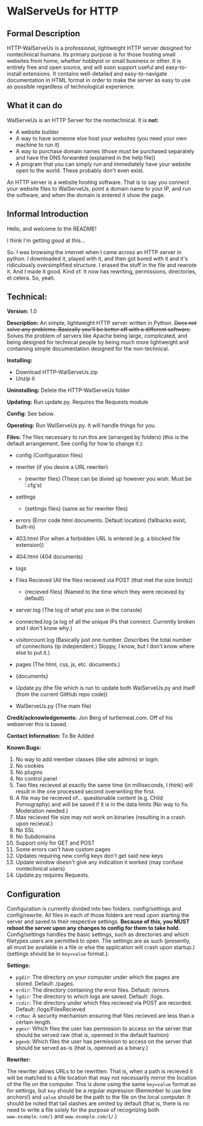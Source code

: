 WalServeUs for HTTP
===================

Formal Description
------------------
HTTP-WalServeUs is a professional, lightweight HTTP server designed for nontechnical humans. Its primary purpose is for those hosting small websites from home, whether hobbyist or small business or other. It is entirely free and open source, and will soon support useful and easy-to-install extensions. It contains well-detailed and easy-to-navigate documentation in HTML format in order to make the server as easy to use as possible regardless of technological experience.

What it can do
--------------
WalServeUs is an HTTP Server for the nontechnical. It is **not:**
* A website builder
* A way to have someone else host your websites (you need your own machine to run it)
* A way to purchase domain names (those must be purchased separately and have the DNS forwarded (explained in the help file))
* A program that you can simply run and immediately have your website open to the world. These probably don't even exist.

An HTTP server is a website hosting software. That is to say you connect your website files to WalServeUs, point a domain name to your IP, and run the software, and when the domain is entered it show the page.

Informal Introduction
---------------------
Hello, and welcome to the README!

I think I'm getting good at this...

So. I was browsing the internet when I came across an HTTP server in python. I downloaded it, played with it, and then got bored with it and it's ridiculously oversimplified structure. I erased the stuff in the file and rewrote it. And I made it good. Kind of. It now has rewriting, permissions, directories, et cetera. So, yeah.


Technical:
----------
**Version:** 1.0

**Description:** An simple, lightweight HTTP server written in Python. ~~Does not solve any problems. Basically you'll be better off with a different software.~~ Solves the problem of servers like Apache being large, complicated, and being designed for technical people by being much more lightweight and containing simple documentation designed for the non-technical.

**Installing:**
* Download HTTP-WalServeUs.zip
* Unzip it

**Uninstalling:** Delete the HTTP-WalServeUs folder

**Updating:** Run update.py. Requires the Requests module

**Config:** See below.

**Operating:** Run WalServeUs.py. It will handle things for you.

**Files:** The files necessary to run this are (arranged by folders) (this is the default arrangement. See config for how to change it.):

* config (Configuration files)

 * rewriter (if you desire a URL rewriter)
 
   * {rewriter files} (These can be divied up however you wish. Must be '.cfg's)
  
 * settings
 
   * {settings files} (same as for rewriter files)
  
* errors (Error code html documents. Default location) (fallbacks exist, built-in)

 * 403.html (For when a forbidden URL is entered (e.g. a blocked file extension))

 * 404.html (404 documents)
 
* logs

 * Files Recieved (All the files recieved via POST (that met the size limits))

   * {recieved files} (Named to the time which they were recieved by default)

 * server.log (The log of what you see in the console)

 * connected.log (a log of all the unique IPs that connect. Currently broken and I don't know why.)

 * visitorcount.log (Basically just one number. Describes the total number of connections (ip independent.) Sloppy, I know, but I don't know where else to put it.)

* pages (The html, css, js, etc. documents.)

 * {documents}

* Update.py (the file which is run to update both WalServeUs.py and itself (from the current GitHub repo code))

* WalServeUs.py (The main file)

**Credit/acknowledgements:** Jon Berg of turtlemeat.com. Off of his webserver this is based.

**Contact Information:** To Be Added

**Known Bugs:**
1. No way to add member classes (like site admins) or login.
2. No cookies
3. No plugins
4. No control panel
5. Two files recieved at exactly the same time (in milliseconds, I think) will result in the one processed second overwriting the first.
6. A file may be recieved of... questionable content (e.g. Child Pornography) and will be saved if it is in the data limits (No way to fix. Moderation needed.)
7. Max recieved file size may not work on binaries (resulting in a crash upon recieval.)
8. No SSL
9. No Subdomains
10. Support only for GET and POST
11. Some errors can't have custom pages
12. Updates requiring new config keys don't get said new keys
13. Update window doesn't give any indication it worked (may confuse nontechnical users)
14. Update.py requires Requests.

Configuration
-------------
Configuration is currently divided into two folders. config/settings and config/rewrite. All files in each of those folders are read upon starting the server and saved to their respective settings. **Because of this, you MUST reboot the server upon any changes to config for them to take hold.** Config/settings handles the basic settings, such as directories and which filetypes users are permitted to open. The settings are as such (presently, all must be available in a file or else the application will crash upon startup.) (settings should be in `key=value` format.):

**Settings:**
* `pgdir`: The directory on your computer under which the pages are stored. Default: /pages.
* `erdir`: The directory containing the error files. Default: /errors.
* `lgdir`: The directory to which logs are saved. Default: /logs.
* `rcdir`: The directory under which files recieved via POST are recorded. Default: /logs/FilesRecieved
* `rcMax`: A security mechanism ensuring that files recieved are less than a certain length.
* `pgexr`: Which files the user has permission to access on the server that should be served raw (that is, openned in the default fashion)
* `pgexb`: Which files the user has permission to access on the server that should be served as-is (that is, openned as a binary.)

**Rewriter:**

The rewriter allows URLs to be rewritten. That is, when a path is recieved it will be matched to a file location that may not necessarily mirror the location of the file on the computer. This is done using the same `key=value` format as for settings, but `key` should be a regular expression (Remember to use line anchors!) and `value` should be the path to the file on the local computer. It should be noted that tail slashes are omited by default (that is, there is no need to write a file solely for the purpose of recognizing both `www.example.com/1` and `www.example.com/1/`.)
